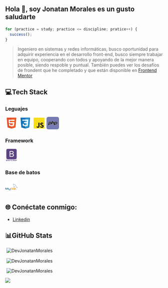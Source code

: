 ## **Hola 👋, soy Jonatan Morales es un gusto saludarte**

```js
for (practice = study; practice <= discipline; pratice++) {
  success();
}
```

> Ingeniero en sistemas y redes informáticas, busco oportunidad para adquirir experiencia en el desarrollo front-end, busco siempre trabajar en equipo, cooperando con todos y apoyando de la mejor manera posible, siendo respoble y puntual. También puedes ver los desafíos de frondent que he completado y que están disponible en [Frontend Mentor](https://www.frontendmentor.io/profile/DevJonatanMorales)

## 💻Tech Stack

### Leguajes

[<img src="./img/html_icon.svg" alt="HTML5" width="40" height="40"/>](#)
[<img src="./img/css_icon.svg" alt="CSS3" width="40" height="40"/>](#)
[<img src="./img/js_icon.svg" alt="Javascript" width="40" height="40"/>](#)
[<img src="./img/php_icon.svg" alt="PHP" width="40" height="40"/>](#)

### Framework

[<img src="./img/bootstrap_icon.svg" alt="Bootstrap" background-color="#FFF" width="40" height="40"/>](#)

### Base de batos

[<img src="./img/mysql_icon.png" alt="MySql" width="40" height="40"/>](#)

## 🌐 Conéctate conmigo:

- [Linkedin](https://www.linkedin.com/in/jonatan-morales-7b4617232/)

## 📊GitHub Stats

<p>&nbsp;<img align="center" src="https://github-readme-stats.vercel.app/api/top-langs?username=DevJonatanMorales&show_icons=true&title_color=1e2735&text_color=405472&bg_color=e1e6ee&locale=en" alt="DevJonatanMorales" /></p>

<p>&nbsp;<img align="center" src="https://github-readme-streak-stats.herokuapp.com/?user=DevJonatanMorales&show_icons=true&title_color=1e2735&text_color=405472&bg_color=e1e6ee&locale=en" alt="DevJonatanMorales" /></p>

<p>&nbsp;<img align="center" src="https://github-readme-stats.vercel.app/api?username=DevJonatanMorales&show_icons=true&title_color=1e2735&text_color=405472&bg_color=e1e6ee&locale=en" alt="DevJonatanMorales" /></p>

[![](https://visitcount.itsvg.in/api?id=DevJonatanMorales&icon=0&color=0)](https://visitcount.itsvg.in)
